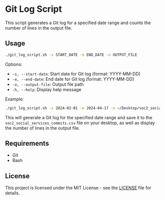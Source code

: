 # Git Log Script

This script generates a Git log for a specified date range and counts the number of lines in the output file.

## Usage

```bash
./git_log_script.sh -s START_DATE -e END_DATE -o OUTPUT_FILE
```

Options:

- `-s, --start-date`: Start date for Git log (format: YYYY-MM-DD)
- `-e, --end-date`: End date for Git log (format: YYYY-MM-DD)
- `-o, --output-file`: Output file path
- `-h, --help`: Display help message

Example:

```bash
./git_log_script.sh -s 2024-02-01 -e 2024-04-17 -o ~/Desktop/soc2_social_services_commits.csv
```

This will generate a Git log for the specified date range and save it to the `soc2_social_services_commits.csv` file on your desktop, as well as display the number of lines in the output file.

## Requirements

- Git
- Bash

## License

This project is licensed under the MIT License - see the [LICENSE](LICENSE) file for details.
